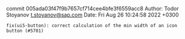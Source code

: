 commit 005ada03f47f9b7657cf714cee4bfe3f6559acc8
Author: Todor Stoyanov <t.stoyanov@sap.com>
Date:   Fri Aug 26 10:24:58 2022 +0300

    fix(ui5-button): correct calculation of the min width of an icon button (#5701)
